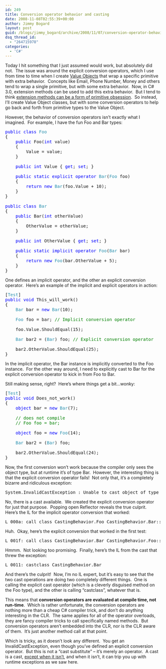 ```yaml
---
id: 249
title: Conversion operator behavior and casting
date: 2008-11-08T02:55:39+00:00
author: Jimmy Bogard
layout: post
guid: /blogs/jimmy_bogard/archive/2008/11/07/conversion-operator-behavior-and-casting.aspx
dsq_thread_id:
  - "264715978"
categories:
  - 'C#'
---
```

Today I hit something that I just assumed would work, but absolutely did not.&#160; The issue was around the explicit conversion operators, which I use from time to time when I create [Value Objects](http://www.lostechies.com/blogs/jimmy_bogard/archive/2007/06/25/generic-value-object-equality.aspx) that wrap a specific primitive with extra behavior.&#160; Concepts like Email, Phone Number, Money and others tend to wrap a single primitive, but with some extra behavior.&#160; Now, in C# 3.0, extension methods can be used to add this extra behavior.&#160; But I tend to think [extension methods can be a form of primitive obsession](http://www.lostechies.com/blogs/jimmy_bogard/archive/2007/12/18/extension-methods-and-primitive-obsession.aspx).&#160; So instead, I’ll create Value Object classes, but with some conversion operators to help go back and forth from primitive types to the Value Object.

However, the behavior of conversion operators isn’t exactly what I imagined.&#160; For example, I have the fun Foo and Bar types:

<pre><span style="color: blue">public class </span><span style="color: #2b91af">Foo
</span>{
    <span style="color: blue">public </span>Foo(<span style="color: blue">int </span>value)
    {
        Value = value;
    }

    <span style="color: blue">public int </span>Value { <span style="color: blue">get</span>; <span style="color: blue">set</span>; }

    <span style="color: blue">public static explicit operator </span><span style="color: #2b91af">Bar</span>(<span style="color: #2b91af">Foo </span>foo)
    {
        <span style="color: blue">return new </span><span style="color: #2b91af">Bar</span>(foo.Value + 10);
    }
}

<span style="color: blue">public class </span><span style="color: #2b91af">Bar
</span>{
    <span style="color: blue">public </span>Bar(<span style="color: blue">int </span>otherValue)
    {
        OtherValue = otherValue;
    }

    <span style="color: blue">public int </span>OtherValue { <span style="color: blue">get</span>; <span style="color: blue">set</span>; }

    <span style="color: blue">public static implicit operator </span><span style="color: #2b91af">Foo</span>(<span style="color: #2b91af">Bar </span>bar)
    {
        <span style="color: blue">return new </span><span style="color: #2b91af">Foo</span>(bar.OtherValue + 5);
    }
}</pre>

[](http://11011.net/software/vspaste)

One defines an implicit operator, and the other an explicit conversion operator.&#160; Here’s an example of the implicit and explicit operators in action:

<pre>[<span style="color: #2b91af">Test</span>]
<span style="color: blue">public void </span>This_will_work()
{
    <span style="color: #2b91af">Bar </span>bar = <span style="color: blue">new </span><span style="color: #2b91af">Bar</span>(10);

    <span style="color: #2b91af">Foo </span>foo = bar; <span style="color: green">// Implicit conversion operator

    </span>foo.Value.ShouldEqual(15);

    <span style="color: #2b91af">Bar </span>bar2 = (<span style="color: #2b91af">Bar</span>) foo; <span style="color: green">// Explicit conversion operator

    </span>bar2.OtherValue.ShouldEqual(25);
}</pre>

[](http://11011.net/software/vspaste)

In the implicit operator, the Bar instance is implicitly converted to the Foo instance.&#160; For the other way around, I need to explicitly cast to Bar for the explicit conversion operator to kick in from Foo to Bar.

Still making sense, right?&#160; Here’s where things get a bit&#8230;wonky:

<pre>[<span style="color: #2b91af">Test</span>]
<span style="color: blue">public void </span>Does_not_work()
{
    <span style="color: blue">object </span>bar = <span style="color: blue">new </span><span style="color: #2b91af">Bar</span>(7);
    
    <span style="color: green">// does not compile
    // Foo foo = bar; 

    </span><span style="color: blue">object </span>foo = <span style="color: blue">new </span><span style="color: #2b91af">Foo</span>(14);
    
    <span style="color: #2b91af">Bar </span>bar2 = (<span style="color: #2b91af">Bar</span>) foo;

    bar2.OtherValue.ShouldEqual(24);
}</pre>

[](http://11011.net/software/vspaste)

Now, the first conversion won’t work because the compiler only sees the object type, but at runtime it’s of type Bar.&#160; However, the interesting thing is that the explicit conversion operator fails!&#160; Not only that, it’s a completely bizarre and ridiculous exception:

<pre>System.InvalidCastException : Unable to cast object of type 'CastingBehavior.Foo' to type 'CastingBehavior.Bar'.</pre>

[](http://11011.net/software/vspaste)

No, there is a cast available.&#160; We created the explicit conversion operator for just that purpose.&#160; Popping open Reflector reveals the true culprit.&#160; Here’s the IL for the implicit operator conversion that worked:

<pre>L_000a: call class CastingBehavior.Foo CastingBehavior.Bar::op_Implicit(class CastingBehavior.Bar)</pre>

[](http://11011.net/software/vspaste)

Huh.&#160; Okay, here’s the explicit conversion that worked in the first test:

<pre>L_001f: call class CastingBehavior.Bar CastingBehavior.Foo::op_Explicit(class CastingBehavior.Foo)</pre>

[](http://11011.net/software/vspaste)

Hmmm.&#160; Not looking too promising.&#160; Finally, here’s the IL from the cast that threw the exception:

<pre>L_0011: castclass CastingBehavior.Bar</pre>

[](http://11011.net/software/vspaste)

And there’s the culprit!&#160; Now, I’m no IL expert, but it’s easy to see that the two cast operations are doing two completely different things.&#160; One is calling the explicit cast operator (which is a cleverly disguised method on the Foo type), and the other is calling “castclass”, whatever that is.

This means that **conversion operators are evaluated at compile time, not run-time**.&#160; Which is rather unfortunate, the conversion operators are nothing more than a cheap C# compiler trick, and don’t do anything interesting in the CLR.&#160; The same applies for all of the operator overloads, they are fancy compiler tricks to call specifically named methods.&#160; But conversion operators aren’t embedded into the CLR, nor is the CLR aware of them.&#160; It’s just another method call at that point.

Which is tricky, as it doesn’t look any different.&#160; You get an InvalidCastException, even though you’ve defined an explicit conversion operator.&#160; But this is not a “cast substitute” – it’s merely an operator.&#160; A cast is a cast, [except when it isn’t](http://www.interact-sw.co.uk/iangblog/2004/01/20/casting), and when it isn’t, it can trip you up with runtime exceptions as we saw here.